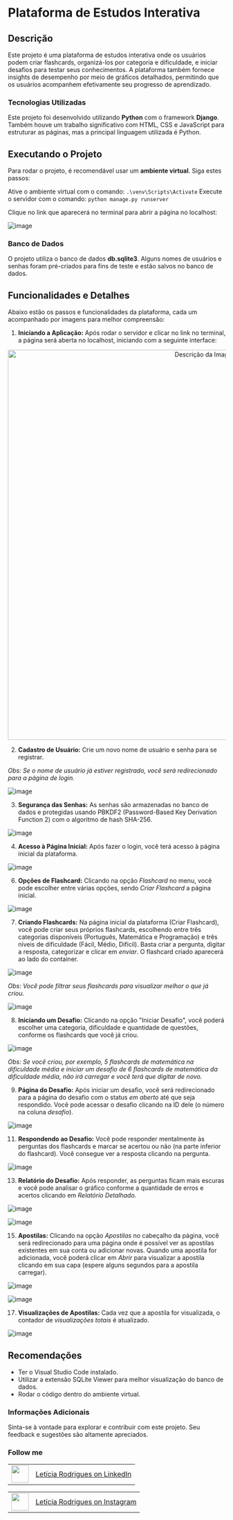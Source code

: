 # Plataforma de Estudos Interativa
## Descrição
Este projeto é uma plataforma de estudos interativa onde os usuários podem criar flashcards, organizá-los por categoria e dificuldade, e iniciar desafios para testar seus conhecimentos. A plataforma também fornece insights de desempenho por meio de gráficos detalhados, permitindo que os usuários acompanhem efetivamente seu progresso de aprendizado.

### Tecnologias Utilizadas
Este projeto foi desenvolvido utilizando **Python** com o framework **Django**. Também houve um trabalho significativo com HTML, CSS e JavaScript para estruturar as páginas, mas a principal linguagem utilizada é Python.

## Executando o Projeto
Para rodar o projeto, é recomendável usar um **ambiente virtual**. Siga estes passos:

Ative o ambiente virtual com o comando: `.\venv\Scripts\Activate`
Execute o servidor com o comando: `python manage.py runserver`

Clique no link que aparecerá no terminal para abrir a página no localhost:

![image](https://github.com/LeRodrigues2005/StudyAsync/assets/97632543/2ab6a156-6292-48f0-b7ab-3cdd3eecaa0e)

### Banco de Dados
O projeto utiliza o banco de dados **db.sqlite3**. Alguns nomes de usuários e senhas foram pré-criados para fins de teste e estão salvos no banco de dados.

## Funcionalidades e Detalhes
Abaixo estão os passos e funcionalidades da plataforma, cada um acompanhado por imagens para melhor compreensão:

1. **Iniciando a Aplicação:**
Após rodar o servidor e clicar no link no terminal, a página será aberta no localhost, iniciando com a seguinte interface:
<p align="center">
<img src="https://github.com/LeRodrigues2005/StudyAsync/assets/97632543/e4fc34d3-5d08-4d37-aaeb-d937cd2fc717" alt="Descrição da Imagem" width="900">
</p>

2. **Cadastro de Usuário:**
Crie um novo nome de usuário e senha para se registrar.

*Obs: Se o nome de usuário já estiver registrado, você será redirecionado para a página de login.*

![image](https://github.com/LeRodrigues2005/StudyAsync/assets/97632543/8a70b7c6-3d9c-4d98-9bcd-9a20e7471644)

3. **Segurança das Senhas:**
As senhas são armazenadas no banco de dados e protegidas usando PBKDF2 (Password-Based Key Derivation Function 2) com o algoritmo de hash SHA-256.

![image](https://github.com/LeRodrigues2005/StudyAsync/assets/97632543/d44a1c56-f527-4647-91e0-0c28f32590e3)

4. **Acesso à Página Inicial:**
Após fazer o login, você terá acesso à página inicial da plataforma.

![image](https://github.com/LeRodrigues2005/StudyAsync/assets/97632543/cc81a4a2-b4c9-4efd-9a5d-7af053d088d6)

6. **Opções de Flashcard:**
Clicando na opção *Flashcard* no menu, você pode escolher entre várias opções, sendo *Criar Flashcard* a página inicial.

![image](https://github.com/LeRodrigues2005/StudyAsync/assets/97632543/3a960ff4-8642-4e67-8d4e-578656d92168)

7. **Criando Flashcards:**
Na página inicial da plataforma (Criar Flashcard), você pode criar seus próprios flashcards, escolhendo entre três categorias disponíveis (Português, Matemática e Programação) e três níveis de dificuldade (Fácil, Médio, Difícil). Basta criar a pergunta, digitar a resposta, categorizar e clicar em *enviar*. O flashcard criado aparecerá ao lado do container. 

![image](https://github.com/LeRodrigues2005/StudyAsync/assets/97632543/2a051299-252e-4e75-bfe6-4ed395b32c8c)

*Obs: Você pode filtrar seus flashcards para visualizar melhor o que já criou.*

![image](https://github.com/LeRodrigues2005/StudyAsync/assets/97632543/9f511bfd-df27-4314-9ca8-43c0dca0ebd7)

8. **Iniciando um Desafio:**
Clicando na opção "Iniciar Desafio", você poderá escolher uma categoria, dificuldade e quantidade de questões, conforme os flashcards que você já criou.

![image](https://github.com/LeRodrigues2005/StudyAsync/assets/97632543/7c8fd202-d861-49f0-b24e-e81772d81e7e)

*Obs: Se você criou, por exemplo, 5 flashcards de matemática na dificuldade média e iniciar um desafio de 6 flashcards de matemática da dificuldade média, não irá carregar e você terá que digitar de novo.*

9. **Página do Desafio:**
Após iniciar um desafio, você será redirecionado para a página do desafio com o status *em aberto* até que seja respondido. Você pode acessar o desafio clicando na ID dele (o número na coluna *desafio*).

![image](https://github.com/LeRodrigues2005/StudyAsync/assets/97632543/22c96c8c-e7be-40bb-ae7f-e4cd3fb1ce25)

11. **Respondendo ao Desafio:**
Você pode responder mentalmente às perguntas dos flashcards e marcar se acertou ou não (na parte inferior do flashcard). Você consegue ver a resposta clicando na pergunta.

![image](https://github.com/LeRodrigues2005/StudyAsync/assets/97632543/35e5cfa9-5c9f-4847-ac3a-dd32f46b6704)

13. **Relatório do Desafio:**
Após responder, as perguntas ficam mais escuras e você pode analisar o gráfico conforme a quantidade de erros e acertos clicando em *Relatório Detalhado*.

![image](https://github.com/LeRodrigues2005/StudyAsync/assets/97632543/3e66a684-e162-46f4-b24b-57474ba7e5fe)

![image](https://github.com/LeRodrigues2005/StudyAsync/assets/97632543/d55bda82-72a4-407d-a97e-42914e766875)


15. **Apostilas:**
Clicando na opção *Apostilas* no cabeçalho da página, você será redirecionado para uma página onde é possível ver as apostilas existentes em sua conta ou adicionar novas. Quando uma apostila for adicionada, você poderá clicar em *Abrir* para visualizar a apostila clicando em sua capa (espere alguns segundos para a apostila carregar).

![image](https://github.com/LeRodrigues2005/StudyAsync/assets/97632543/e7b240df-22b0-4e6a-b7fc-08bf2c0ca262)

![image](https://github.com/LeRodrigues2005/StudyAsync/assets/97632543/fdb2efae-02e0-4d42-9604-60f8849d593d)

17. **Visualizações de Apostilas:**
Cada vez que a apostila for visualizada, o contador de *visualizações totais* é atualizado.

![image](https://github.com/LeRodrigues2005/StudyAsync/assets/97632543/8919b27b-9724-4cd1-b8e8-8d5cb6630a73)

## Recomendações
- Ter o Visual Studio Code instalado.
- Utilizar a extensão SQLite Viewer para melhor visualização do banco de dados.
- Rodar o código dentro do ambiente virtual.

### Informações Adicionais
Sinta-se à vontade para explorar e contribuir com este projeto. Seu feedback e sugestões são altamente apreciados.

### Follow me

<table>
  <tr>
    <td><img loading="lazy" src="https://github.com/LeRodrigues2005/Randomik/assets/97632543/2596913e-d7ec-4164-83b8-3d7bd357242d" width="40" height="40"/></td>
    <td style="vertical-align: middle;"> <a href="https://www.linkedin.com/in/letícia-rodrigues-a75134254/">Letícia Rodrigues on LinkedIn</a> </td>
  </tr>
</table>

<table>
  <tr>
    <td><img loading="lazy" src="https://github.com/LeRodrigues2005/Randomik/assets/97632543/3615a9d2-87a2-4e68-bf74-ad8c652c3f69" width="40" height="40"/></td>
    <td style="vertical-align: middle;"> <a href="https://www.instagram.com/leticia_rodrigues2005/">Letícia Rodrigues on Instagram</a> </td>
  </tr>
</table>
